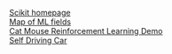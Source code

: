 [Scikit homepage](http://scikit-learn.org/stable/)  
[Map of ML fields](http://scikit-learn.org/stable/_static/ml_map.png)  
[Cat Mouse Reinforcement Learning Demo](http://www.cse.unsw.edu.au/~cs9417ml/RL1/applet.html)  
[Self Driving Car](http://www.youtube.com/watch?v=cdgQpa1pUUE)  
